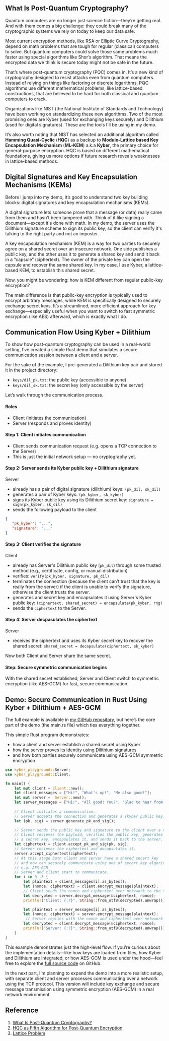 ## What Is Post-Quantum Cryptography?

Quantum computers are no longer just science fiction—they’re getting real. And with them comes a big challenge: they could break many of the cryptographic systems we rely on today to keep our data safe.

Most current encryption methods, like RSA or Elliptic Curve Cryptography, depend on math problems that are tough for regular (classical) computers to solve. But quantum computers could solve those same problems much faster using special algorithms like Shor’s algorithm. That means the encrypted data we think is secure today might not be safe in the future.

That’s where post-quantum cryptography (PQC) comes in. It’s a new kind of cryptography designed to resist attacks even from quantum computers. Instead of relying on things like factoring or discrete logarithms, PQC algorithms use different mathematical problems, like lattice-based constructions, that are believed to be hard for both classical and quantum computers to crack.

Organizations like NIST (the National Institute of Standards and Technology) have been working on standardizing these new algorithms. Two of the most promising ones are Kyber (used for exchanging keys securely) and Dilithium (used for digital signatures). These are the tools I'll be using in my demo.

It’s also worth noting that NIST has selected an additional algorithm called __Hamming Quasi-Cyclic__ (__HQC__) as a backup to __Module-Lattice based Key Encapsulation Mechanism__ (__ML-KEM__) a.k.a __Kyber__, the primary choice for general-purpose encryption. HQC is based on different mathematical foundations, giving us more options if future research reveals weaknesses in lattice-based methods.

## Digital Signatures and Key Encapsulation Mechanisms (KEMs)
Before I jump into my demo, it’s good to understand two key building blocks: digital signatures and key encapsulation mechanisms (KEMs).

A digital signature lets someone prove that a message (or data) really came from them and hasn’t been tampered with. Think of it like signing a document—except it's done with math. In my demo, the server uses the Dilithium signature scheme to sign its public key, so the client can verify it's talking to the right party and not an imposter.

A key encapsulation mechanism (KEM) is a way for two parties to securely agree on a shared secret over an insecure network. One side publishes a public key, and the other uses it to generate a shared key and send it back in a “capsule” (ciphertext). The owner of the private key can open the capsule and recover the same shared key. In my case, I use Kyber, a lattice-based KEM, to establish this shared secret.

Now, you might be wondering: how is KEM different from regular public-key encryption?

The main difference is that public-key encryption is typically used to encrypt arbitrary messages, while KEM is specifically designed to securely exchange secret keys. It’s a streamlined, more efficient approach for key exchange—especially useful when you want to switch to fast symmetric encryption (like AES) afterward, which is exactly what I do.

##  Communication Flow Using Kyber + Dilithium

To show how post-quantum cryptography can be used in a real-world setting, I’ve created a simple Rust demo that simulates a secure communication session between a client and a server.

For the sake of the example, I pre-generated a Dilithium key pair and stored it in the project directory:

- `keys/dil_pk.txt`: the public key (accessible to anyone)
- `keys/dil_sk.txt`: the secret key (only accessible by the server)

Let’s walk through the communication process.

#### Roles 
- Client (initiates the communication)
- Server (responds and proves identity)

#### Step 1: Client initiates communication
- Client sends communication request (e.g. opens a TCP connection to the Server)
- This is just the initial network setup — no cryptography yet.

#### Step 2: Server sends its Kyber public key + Dilithium signature
Server 
 - already has a pair of digital signature (dilithium) keys: `(pk_dil, sk_dil)`
 - generates a pair of Kyber keys: `(pk_kyber, sk_kyber)`
 - signs its Kyber public key using its Dilithium secret key: `signature = sign(pk_kyber, sk_dil)`
 - sends the following payload to the client 
 ```json
 {
    "pk_kyber": "...",
    "signature": "..."
 }
```
 #### Step 3: Client verifies the signature
 Client
 - already has Server's Dilithium public key (`pk_dil`) through some trusted method (e.g., certificate, config, or manual distribution)
 - verifies: `verify(pk_kyber, signature, pk_dil)`
 - terminates the connection (because the client can’t trust that the key is really from the server) if the client is unable to verify the signature, otherwise the client trusts the server.
- generates and secret key and encapsulates it using Server's Kyber public key: `(ciphertext, shared_secret) = encapsulate(pk_kyber, rng)`
- sends the `ciphertext` to the Server.

#### Step 4: Server decpasulates the ciphertext
Server
- receives the ciphertext and uses its Kyber secret key to recover the shared secret: `shared_secret = decapsulate(ciphertext, sk_kyber)`

Now both Client and Server share the same secret.

#### Step: Secure symmetric communication begins
With the shared secret established, Server and Client switch to symmetric encryption (like AES-GCM) for fast, secure communication.


## Demo: Secure Communication in Rust Using Kyber + Dilithium + AES-GCM
The full example is available in [my GitHub repository](https://github.com/fade2black/kyber-dilithium-demo), but here’s the core part of the demo (the main.rs file) which ties everything together.

This simple Rust program demonstrates:
- how a client and server establish a shared secret using Kyber
- how the server proves its identity using Dilithium signatures
- and how both parties securely communicate using AES-GCM symmetric encryption

```rust
use kyber_playground::Server;
use kyber_playground::Client;

fn main() {   
    let mut client = Client::new(); 
    let client_messages = ["Hi!", "What's up!", "Me also good!"];
    let mut server =  Server::new();
    let server_messages = ["Hi!", "All good! You?", "Glad to hear from you!"];
    
    // Client initiates a communication.
    // Server accepts the connection and generates a (kyber public key, signature of the public key) pair. 
    let (pk, sig) = server.generate_pk_and_sig();

    // Server sends the public key and signature to the client over a network.
    // Client recieves the payload, verifies the public key, generates
    // a secret key, encapsulates it, and sends it back to the server.
    let ciphertext = client.accept_pk_and_sig(pk, sig);
    // Server recieves the ciphertext and decapsulates it.
    server.accept_ciphertext(ciphertext);
    // At this stage both client and server have a shared secert key
    // and now can securely communicate using one of secert key algorithms.
    // e.g. AES-GCM
    // Server and client start to communicate.
    for i in 0..3 {
        let plaintext = client_messages[i].as_bytes();
        let (nonce, ciphertext) = client.encrypt_message(plaintext);
        // Client sends the nonce and ciphertext over netwwork to the server 
        let decrypted = server.decrypt_message(&ciphertext, nonce);
        println!("Client: {:?}", String::from_utf8(decrypted).unwrap());

        let plaintext = server_messages[i].as_bytes();
        let (nonce, ciphertext) = server.encrypt_message(plaintext);
         // Server replies with the nonce and ciphertext over netwwork to the client
        let decrypted = client.decrypt_message(&ciphertext, nonce);
        println!("Server: {:?}", String::from_utf8(decrypted).unwrap());
    }                
}
```

This example demonstrates just the high-level flow. If you’re curious about the implementation details—like how keys are loaded from files, how Kyber and Dilithium are integrated, or how AES-GCM is used under the hood—feel free to explore the [full source code](https://github.com/fade2black/kyber-dilithium-demo) on GitHub.

In the next part, I’m planning to expand the demo into a more realistic setup, with separate client and server processes communicating over a network using the TCP protocol. This version will include key exchange and secure message transmission using symmetric encryption (AES-GCM) in a real network environment.


## Reference
1. [What Is Post-Quantum Cryptography? ](https://www.nist.gov/cybersecurity/what-post-quantum-cryptography)
2. [HQC as Fifth Algorithm for Post-Quantum Encryption](https://www.nist.gov/news-events/news/2025/03/nist-selects-hqc-fifth-algorithm-post-quantum-encryption)
3. [Lattice Problem](https://en.wikipedia.org/wiki/Lattice_problem#Shortest_vector_problem_(SVP))